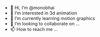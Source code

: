 - 👋 Hi, I’m @monobhai
- 👀 I’m interested in 3d animation
- 🌱 I’m currently learning motion graphics
- 💞️ I’m looking to collaborate on ...
- 📫 How to reach me ...

<!---
monobhai/monobhai is a ✨ special ✨ repository because its `README.md` (this file) appears on your GitHub profile.
You can click the Preview link to take a look at your changes.
--->

